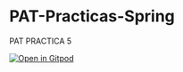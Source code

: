# PAT-Practicas-Spring
PAT PRACTICA 5

[![Open in Gitpod](https://gitpod.io/button/open-in-gitpod.svg)](https://gitpod.io/#[<your-project-url>](https://github.com/javierjg001/PAT-Practicas-Spring))
